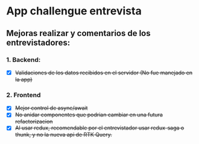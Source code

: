 # App challengue entrevista

## Mejoras realizar y comentarios de los entrevistadores:

### 1. Backend:

- [x] ~~Validaciones de los datos recibidos en el servidor (No fue manejado en la app)~~

### 2. Frontend

- [x] ~~Mejor control de async/await~~
- [x] ~~No anidar componentes que podrian cambiar en una futura refactorizacion~~
- [x] ~~Al usar redux, recomendable por el entrevistador usar redux-saga o thunk, y no la nueva api de RTK Query.~~
